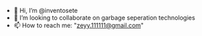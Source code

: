 - 👋 Hi, I’m @inventosete
- 💞️ I’m looking to collaborate on garbage seperation technologies
- 📫 How to reach me: "zeyy.111111@gmail.com"

<!---
inventosete/inventosete is a ✨ special ✨ repository because its `README.md` (this file) appears on your GitHub profile.
You can click the Preview link to take a look at your changes.
--->
